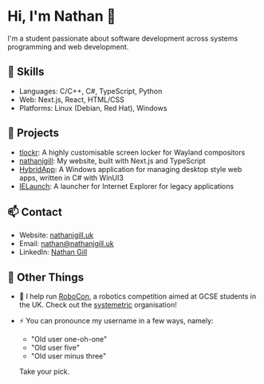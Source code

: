 # Hi, I'm Nathan 👋

I'm a student passionate about software development across systems programming and web development.

## 🔧 Skills

- Languages: C/C++, C#, TypeScript, Python
- Web: Next.js, React, HTML/CSS
- Platforms: Linux (Debian, Red Hat), Windows

## 📂 Projects

- [tlockr](https://github.com/OldUser101/tlockr): A highly customisable screen locker for Wayland compositors
- [nathanjgill](https://github.com/OldUser101/nathanjgill): My website, built with Next.js and TypeScript
- [HybridApp](https://github.com/OldUser101/HybridApp): A Windows application for managing desktop style web apps, written in C# with WinUI3
- [IELaunch](https://github.com/OldUser101/IELaunch): A launcher for Internet Explorer for legacy applications

## 📫 Contact

- Website: [nathanjgill.uk](https://nathanjgill.uk)
- Email: [nathan@nathanjgill.uk](mailto:nathan@nathanjgill.uk)
- LinkedIn: [Nathan Gill](https://www.linkedin.com/in/nathan-gill-olduser101)

## 🧩 Other Things

- 🤖 I help run [RoboCon](https://robocon.uk), a robotics competition aimed at GCSE students in the UK. Check out the [systemetric](https://github.com/systemetric) organisation!

- ⚡ You can pronounce my username in a few ways, namely:
  - "Old user one-oh-one"
  - "Old user five"
  - "Old user minus three"

  Take your pick.

